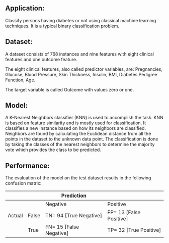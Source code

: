 Application:
------------
Classify persons having diabetes or not using classical machine learning techniques. It is a typical binary classification problem.

Dataset:
--------
A dataset consists of 768 instances and nine features with eight clinical features and one outcome feature.

The eight clinical features, also called predictor variables, are:  Pregnancies, Glucose, Blood Pressure, Skin Thickness, Insulin, BMI, Diabetes Pedigree Function, Age.

The target variable is called Outcome with values zero or one.

Model:
------
A K-Nearest Neighbors classifier (KNN) is used to accomplish the task. KNN is based on feature similarity and is mostly used for classification. It classifies a new instance based on how its neighbors are classified. Neighbors are found by calculating the Euclidean distance from all the points in the dataset to the unknown data point. The classification is done by taking the classes of the nearest neighbors to determine the majority vote which provides the class to be predicted.

Performance:
------------
The evaluation of the model on the test dataset results in the following confusion matrix:

|        |       | Prediction              |                          |
| ------ | ----- | ----------------------- | ------------------------ |
|        |       | Negative                | Positive                 |
| Actual | False | TN= 94  [True Negative] | FP= 13  [False Positive] |
|        | True  | FN= 15  [False Negative]| TP= 32  [True Positive]  |

